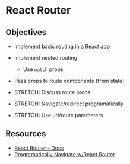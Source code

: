 # React Router

## Objectives

* Implement basic routing in a React app
* Implement nested routing
  - Use `match` props
* Pass props to route components (from state)

* STRETCH: Discuss route props
* STRETCH: Navigate/redirect programatically
* STRETCH: Use url/route parameters

## Resources

* [React Router - Docs](https://reacttraining.com/react-router/)
* [Programatically Navigate w/React Router](https://tylermcginnis.com/react-router-programmatically-navigate/)